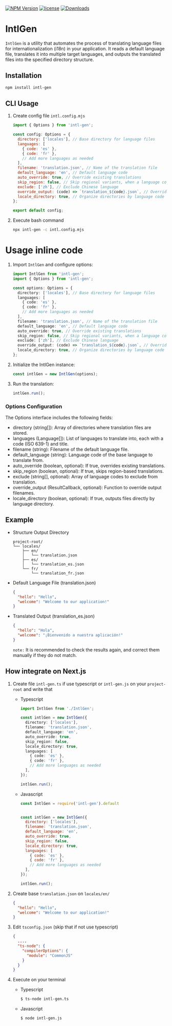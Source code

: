 ###
[![NPM Version](https://img.shields.io/npm/v/intl-gen.svg)](https://www.npmjs.org/package/intl-gen)
[![license](https://img.shields.io/npm/l/intl-gen)](https://www.npmjs.org/package/intl-gen)
[![Downloads](https://img.shields.io/npm/dt/intl-gen)](https://www.npmjs.com/package/intl-gen)

# IntlGen

`IntlGen` is a utility that automates the process of translating language files for internationalization (i18n) in your application. It reads a default language file, translates it into multiple target languages, and outputs the translated files into the specified directory structure.

<!-- ## Features

- **Automatic Translation**: Uses Google Translate API to translate language keys from the default language to other specified languages.
- **Directory Management**: Supports organized file output into subdirectories based on language codes.
- **Auto-Override**: Optionally overwrite existing translations for updating language files.
- **Customizable Filenames**: Allows customization of filenames for translated output files.
- **Regional Language Skipping**: Can skip regional language variants if desired.
- **Error Handling**: Logs unsupported languages or any errors that occur during translation. -->


## Installation

   ```bash
   npm install intl-gen
   ```

## CLI Usage

1. Create config file `intl.config.mjs`

    ```js
    import { Options } from 'intl-gen';

    const config: Options = {
      directory: ['locales'], // Base directory for language files
      languages: [
        { code: 'es' },
        { code: 'fr' },
        // Add more languages as needed
      ],
      filename: 'translation.json', // Name of the translation file
      default_language: 'en', // Default language code
      auto_override: true, // Override existing translations
      skip_region: false, // Skip regional variants, when a language code have region like `en_US`
      exclude: ['zh'], // Exclude Chinese language
      override_output: (code) => `translation_${code}.json`, // Override output filename
      locale_directory: true, // Organize directories by language code
    };

    export default config;
    ```

2. Execute bash command
    ```bash
    npx intl-gen -c intl.config.mjs
    ```

# Usage inline code

1. Import `IntlGen` and configure options:

    ```ts
    import IntlGen from 'intl-gen';
    import { Options } from 'intl-gen';

    const options: Options = {
      directory: ['locales'], // Base directory for language files
      languages: [
        { code: 'es' },
        { code: 'fr' },
        // Add more languages as needed
      ],
      filename: 'translation.json', // Name of the translation file
      default_language: 'en', // Default language code
      auto_override: true, // Override existing translations
      skip_region: false, // Skip regional variants, when a language code have region like `en_US`
      exclude: ['zh'], // Exclude Chinese language
      override_output: (code) => `translation_${code}.json`, // Override output filename
      locale_directory: true, // Organize directories by language code
    };
    ```

2. Initialize the IntlGen instance:
    ```ts
    const intlGen = new IntlGen(options);
    ```

3. Run the translation:
    ```ts
    intlGen.run();
    ```

### Options Configuration

The Options interface includes the following fields:

- directory (string[]): Array of directories where translation files are stored.
- languages (Language[]): List of languages to translate into, each with a code (ISO 639-1) and title.
- filename (string): Filename of the default language file.
- default_language (string): Language code of the base language to translate from.
- auto_override (boolean, optional): If true, overrides existing translations.
- skip_region (boolean, optional): If true, skips region-based translations.
- exclude (string[], optional): Array of language codes to exclude from translation.
- override_output (ResultCallback, optional): Function to override output filenames.
- locale_directory (boolean, optional): If true, outputs files directly by language directory.

## Example

- Structure Output Directory
  ```plaintext
  project-root/
  └── locales/
      ├── en/
      │   └── translation.json
      ├── es/
      │   └── translation_es.json
      └── fr/
          └── translation_fr.json
  ```

- Default Language File (translation.json)

  ```json
  {
    "hello": "Hello",
    "welcome": "Welcome to our application!"
  }
  ```

- Translated Output (translation_es.json)

  ```json
  {
    "hello": "Hola",
    "welcome": "¡Bienvenido a nuestra aplicación!"
  }
  ```

  `note:` It is recommended to check the results again, and correct them manually if they do not match.

## How integrate on Next.js 

1. Create file `intl-gen.ts` if use typescript or `intl-gen.js` on your `project-root` and write that
    - Typescript

      ```ts
      import IntlGen from './IntlGen';

      const intlGen = new IntlGen({
        directory: ['locales'],
        filename: 'translation.json',
        default_language: 'en',
        auto_override: true,
        skip_region: false,
        locale_directory: true,
        languages: [
          { code: 'es' },
          { code: 'fr' },
          // Add more languages as needed
        ],
      });

      intlGen.run();
      ```

    - Javascript

      ```js
      const IntlGen = require('intl-gen').default


      const intlGen = new IntlGen({
        directory: ['locales'],
        filename: 'translation.json',
        default_language: 'en',
        auto_override: true,
        skip_region: false,
        locale_directory: true,
        languages: [
          { code: 'es' },
          { code: 'fr' },
          // Add more languages as needed
        ],
      });

      intlGen.run();
      ```

2. Create base `translation.json` on `locales/en/`

    ```json
    {
      "hello": "Hello",
      "welcome": "Welcome to our application!"
    }
    ```

3. Edit `tsconfig.json` (skip that if not use typescript)
    ```json
    {
      ....
      "ts-node": {
        "compilerOptions": {
          "module": "CommonJS"
        }
      }
    }
    ```

4. Execute on your terminal

    - Typescript

      ```bash
      $ ts-node intl-gen.ts
      ```

    - Javascript
      ```bash
      $ node intl-gen.js
      ```